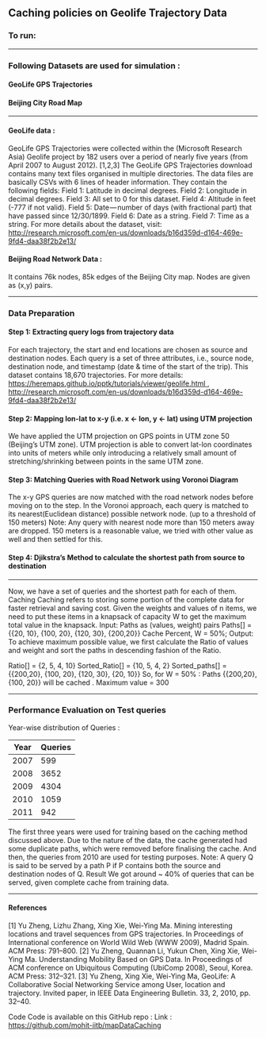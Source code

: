 ## Caching policies on Geolife Trajectory Data

### To run:
---

### Following Datasets are used for simulation :
#### GeoLife GPS Trajectories
#### Beijing City Road Map

---

#### GeoLife data :
GeoLife GPS Trajectories were collected within the (Microsoft Research Asia) Geolife project by 182 users over a period of nearly five years (from April 2007 to August 2012). [1,2,3] The GeoLife GPS Trajectories download contains many text files organised in multiple directories. The data files are basically CSVs with 6 lines of header information. They contain the following fields:
Field 1: Latitude in decimal degrees. Field 2: Longitude in decimal degrees. Field 3: All set to 0 for this dataset. Field 4: Altitude in feet (-777 if not valid). Field 5: Date — number of days (with fractional part) that have passed since 12/30/1899. Field 6: Date as a string. Field 7: Time as a string.
For more details about the dataset, visit: http://research.microsoft.com/en-us/downloads/b16d359d-d164-469e-9fd4-daa38f2b2e13/
#### Beijing Road Network Data :
It contains 76k nodes, 85k edges of the Beijing City map.
Nodes are given as (x,y) pairs.

---

### Data Preparation
#### Step 1: Extracting query logs from trajectory data
For each trajectory, the start and end locations are chosen as source and destination nodes. Each query is a set of three attributes, i.e., source node, destination node, and timestamp (date & time of the start of the trip).
This dataset contains 18,670 trajectories.
For more details: https://heremaps.github.io/pptk/tutorials/viewer/geolife.html , http://research.microsoft.com/en-us/downloads/b16d359d-d164-469e-9fd4-daa38f2b2e13/
#### Step 2: Mapping lon-lat to x-y (i.e. x <- lon, y <- lat) using UTM projection
We have applied the UTM projection on GPS points in UTM zone 50 (Beijing’s UTM zone).
UTM projection is able to convert lat-lon coordinates into units of meters while only introducing a relatively small amount of stretching/shrinking between points in the same UTM zone.
#### Step 3: Matching Queries with Road Network using Voronoi Diagram
The x-y GPS queries are now matched with the road network nodes before moving on to the step. In the Voronoi approach, each query is matched to its nearest(Euclidean distance) possible network node. (up to a threshold of 150 meters)
Note: Any query with nearest node more than 150 meters away are dropped. 150 meters is a reasonable value, we tried with other value as well and then settled for this.
#### Step 4: Djikstra’s Method to calculate the shortest path from source to destination

---

Now, we have a set of queries and the shortest path for each of them.
Caching
Caching refers to storing some portion of the complete data for faster retrieval and saving cost.
Given the weights and values of n items, we need to put these items in a knapsack of capacity W to get the maximum total value in the knapsack.
Input: 
Paths as (values, weight) pairs 
Paths[] = {{20, 10}, {100, 20}, {120, 30}, {200,20}} 
Cache Percent, W = 50%;
Output:
To achieve maximum possible value, we first calculate the Ratio of values and weight and sort the paths in descending fashion of the Ratio.
                
Ratio[] = {2, 5, 4, 10}
Sorted_Ratio[] = {10, 5, 4, 2}
Sorted_paths[] = {{200,20}, {100, 20}, {120, 30}, {20, 10}}
So, for W = 50% : Paths {{200,20}, {100, 20}} will be cached .
Maximum value = 300

---

### Performance Evaluation on Test queries
Year-wise distribution of Queries :

Year | Queries
------------ | -------------
2007 | 599
2008 | 3652
2009 | 4304
2010 | 1059
2011 | 942



The first three years were used for training based on the caching method discussed above. Due to the nature of the data, the cache generated had some duplicate paths, which were removed before finalising the cache.
And then, the queries from 2010 are used for testing purposes.
Note: A query Q is said to be served by a path P if P contains both the source and destination nodes of Q.
Result
We got around ~ 40% of queries that can be served, given complete cache from training data.

---

#### References
[1] Yu Zheng, Lizhu Zhang, Xing Xie, Wei-Ying Ma. Mining interesting locations and travel sequences from GPS trajectories. In Proceedings of International conference on World Wild Web (WWW 2009), Madrid Spain. ACM Press: 791–800. [2] Yu Zheng, Quannan Li, Yukun Chen, Xing Xie, Wei-Ying Ma. Understanding Mobility Based on GPS Data. In Proceedings of ACM conference on Ubiquitous Computing (UbiComp 2008), Seoul, Korea. ACM Press: 312–321. [3] Yu Zheng, Xing Xie, Wei-Ying Ma, GeoLife: A Collaborative Social Networking Service among User, location and trajectory. Invited paper, in IEEE Data Engineering Bulletin. 33, 2, 2010, pp. 32–40.

Code
Code is available on this GitHub repo :
Link : https://github.com/mohit-iitb/mapDataCaching
 

